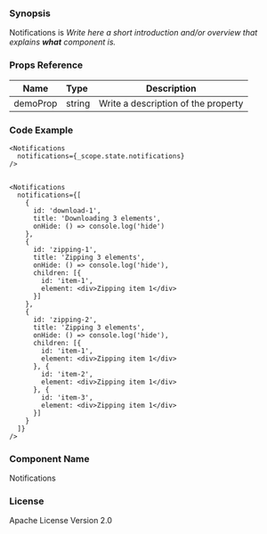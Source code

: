### Synopsis

Notifications is 
*Write here a short introduction and/or overview that explains **what** component is.*

### Props Reference

| Name                           | Type                    | Description                                                 |
| ------------------------------ | :---------------------- | ----------------------------------------------------------- |
| demoProp                       | string                  | Write a description of the property                         |

### Code Example

```
<Notifications 
  notifications={_scope.state.notifications}
/>


<Notifications 
  notifications={[
    { 
      id: 'download-1',
      title: 'Downloading 3 elements',
      onHide: () => console.log('hide')
    },
    { 
      id: 'zipping-1',
      title: 'Zipping 3 elements',
      onHide: () => console.log('hide'),
      children: [{
        id: 'item-1',
        element: <div>Zipping item 1</div>
      }]
    },
    { 
      id: 'zipping-2',
      title: 'Zipping 3 elements',
      onHide: () => console.log('hide'),
      children: [{
        id: 'item-1',
        element: <div>Zipping item 1</div>
      }, {
        id: 'item-2',
        element: <div>Zipping item 1</div>
      }, {
        id: 'item-3',
        element: <div>Zipping item 1</div>
      }]
    }
  ]}
/>
```

### Component Name

Notifications

### License

Apache License Version 2.0

